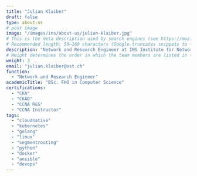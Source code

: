 ```yaml
---
title: "Julian Klaiber"
draft: false
type: about-us
# post image
image: "/images/ins/about-us/julian-klaiber.jpg"
# This is the meta description used by search engines (see https://moz.com/learn/seo/meta-description)
# Recommended length: 50–160 characters (Google truncates snippets to ~155–160 characters)
description: "Network and Research Engineer at INS Institute for Networked Solutions in eastern Switzerland."
# Weight determines the order in which the team members are listed in the about us page. Team members with the same weight get sorted alphabetically according to their 'title'.
weight: 3
email: "julian.klaiber@ost.ch"
function: 
  - "Network and Research Engineer"
academicTitle: "BSc. FHO in Computer Science"
certifications:
  - "CKA"
  - "CKAD"
  - "CCNA R&S"
  - "CCNA Instructor"
tags: 
  - "cloudnative"
  - "kubernetes"
  - "golang"
  - "linux"
  - "segmentrouting"
  - "python"
  - "docker"
  - "ansible"
  - "devops"
---
```

